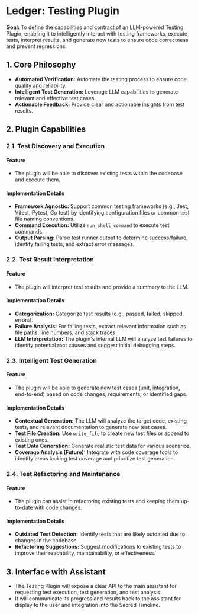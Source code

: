 # Ledger: Testing Plugin

**Goal:** To define the capabilities and contract of an LLM-powered Testing Plugin, enabling it to intelligently interact with testing frameworks, execute tests, interpret results, and generate new tests to ensure code correctness and prevent regressions.

## 1. Core Philosophy

-   **Automated Verification:** Automate the testing process to ensure code quality and reliability.
-   **Intelligent Test Generation:** Leverage LLM capabilities to generate relevant and effective test cases.
-   **Actionable Feedback:** Provide clear and actionable insights from test results.

## 2. Plugin Capabilities

### 2.1. Test Discovery and Execution

#### Feature

-   The plugin will be able to discover existing tests within the codebase and execute them.

#### Implementation Details

-   **Framework Agnostic:** Support common testing frameworks (e.g., Jest, Vitest, Pytest, Go test) by identifying configuration files or common test file naming conventions.
-   **Command Execution:** Utilize `run_shell_command` to execute test commands.
-   **Output Parsing:** Parse test runner output to determine success/failure, identify failing tests, and extract error messages.

### 2.2. Test Result Interpretation

#### Feature

-   The plugin will interpret test results and provide a summary to the LLM.

#### Implementation Details

-   **Categorization:** Categorize test results (e.g., passed, failed, skipped, errors).
-   **Failure Analysis:** For failing tests, extract relevant information such as file paths, line numbers, and stack traces.
-   **LLM Interpretation:** The plugin's internal LLM will analyze test failures to identify potential root causes and suggest initial debugging steps.

### 2.3. Intelligent Test Generation

#### Feature

-   The plugin will be able to generate new test cases (unit, integration, end-to-end) based on code changes, requirements, or identified gaps.

#### Implementation Details

-   **Contextual Generation:** The LLM will analyze the target code, existing tests, and relevant documentation to generate new test cases.
-   **Test File Creation:** Use `write_file` to create new test files or append to existing ones.
-   **Test Data Generation:** Generate realistic test data for various scenarios.
-   **Coverage Analysis (Future):** Integrate with code coverage tools to identify areas lacking test coverage and prioritize test generation.

### 2.4. Test Refactoring and Maintenance

#### Feature

-   The plugin can assist in refactoring existing tests and keeping them up-to-date with code changes.

#### Implementation Details

-   **Outdated Test Detection:** Identify tests that are likely outdated due to changes in the codebase.
-   **Refactoring Suggestions:** Suggest modifications to existing tests to improve their readability, maintainability, or effectiveness.

## 3. Interface with Assistant

-   The Testing Plugin will expose a clear API to the main assistant for requesting test execution, test generation, and test analysis.
-   It will communicate its progress and results back to the assistant for display to the user and integration into the Sacred Timeline.
